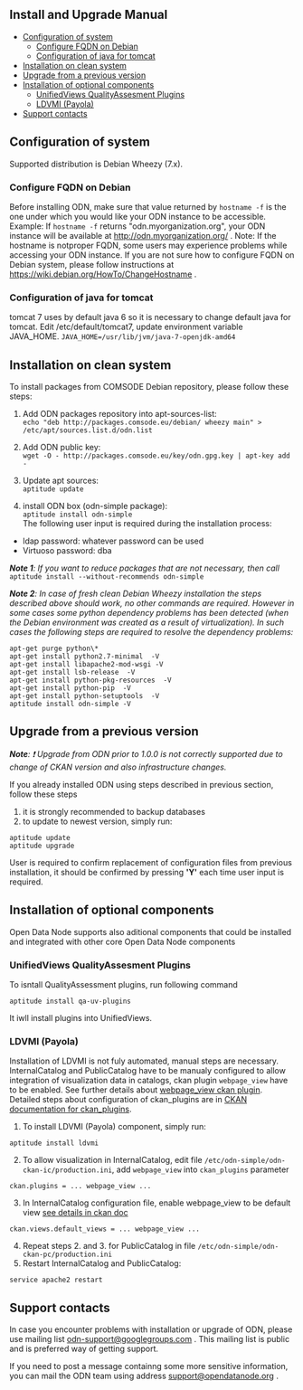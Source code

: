 Install and Upgrade Manual
---

- [Configuration of system](#configuration-of-system)
	- [Configure FQDN on Debian](#configure-fqdn-on-debian)
	- [Configuration of java for tomcat](#configuration-of-java-for-tomcat)
- [Installation on clean system](#installation-on-clean-system)
- [Upgrade from a previous version](#upgrade-from-a-previous-version)
- [Installation of optional components](#installation-of-optional-components)
	- [UnifiedViews QualityAssesment Plugins](#unifiedviews-qualityassesment-plugins)
	- [LDVMI (Payola)](#ldvmi-payola)
- [Support contacts](#support-contacts)

## Configuration of system

Supported distribution is Debian Wheezy (7.x).

### Configure FQDN on Debian

Before installing ODN, make sure that value returned by `hostname -f` is the one under which you would like your ODN instance to be accessible.
Example: If `hostname -f` returns "odn.myorganization.org", your ODN instance will be available at http://odn.myorganization.org/ .
Note: If the hostname is notproper FQDN, some users may experience problems while accessing your ODN instance.
If you are not sure how to configure FQDN on Debian system, please follow instructions at https://wiki.debian.org/HowTo/ChangeHostname .

### Configuration of java for tomcat
tomcat 7 uses by default java 6 so it is necessary to change default java for tomcat. Edit /etc/default/tomcat7, update environment variable JAVA_HOME.
`JAVA_HOME=/usr/lib/jvm/java-7-openjdk-amd64`

## Installation on clean system

To install packages from COMSODE Debian repository, please follow these steps:
 
1. Add ODN packages repository into apt-sources-list: <br>
`echo "deb http://packages.comsode.eu/debian/ wheezy main" > /etc/apt/sources.list.d/odn.list`

2. Add ODN public key: <br>
`wget -O - http://packages.comsode.eu/key/odn.gpg.key | apt-key add -`

3. Update apt sources: <br>
`aptitude update`

4. install ODN box (odn-simple package): <br>
`aptitude install odn-simple` <br>
The following user input is required during the installation process:
 * ldap password: whatever password can be used
 * Virtuoso password: dba

*__Note 1__: If you want to reduce packages that are not necessary, then call* <br>
```aptitude install --without-recommends odn-simple```

*__Note 2__: In case of fresh clean Debian Wheezy installation the steps described above should work, no other commands are required. However in some cases some python dependency problems has been detected (when the Debian environment was created as a result of virtualization).
In such cases the following steps are required to resolve the dependency problems:*
```
apt-get purge python\*
apt-get install python2.7-minimal  -V
apt-get install libapache2-mod-wsgi -V
apt-get install lsb-release  -V
apt-get install python-pkg-resources  -V
apt-get install python-pip  -V
apt-get install python-setuptools  -V
aptitude install odn-simple -V
```

## Upgrade from a previous version

*__Note__: :exclamation: Upgrade from ODN prior to 1.0.0 is not correctly supported due to change of CKAN version and also infrastructure changes.*

If you already installed ODN using steps described in previous section, follow these steps

1. it is strongly recommended to backup databases
2. to update to newest version, simply run:
```
aptitude update
aptitude upgrade
```
User is required to confirm replacement of configuration files from previous installation, it should be confirmed by pressing **'Y'** each time user input is required.

## Installation of optional components

Open Data Node supports also aditional components that could be installed and integrated with other core Open Data Node components

### UnifiedViews QualityAssesment Plugins

To isntall QualityAssessment plugins, run following command
```
aptitude install qa-uv-plugins
```
It iwll install plugins into UnifiedViews.

### LDVMI (Payola)

Installation of LDVMI is not fuly automated, manual steps are necessary. InternalCatalog and  PublicCatalog have to be manualy configured to allow integration of visualization data in catalogs, ckan plugin `webpage_view` have to be enabled. See  further details about [webpage_view ckan plugin](http://docs.ckan.org/en/ckan-2.3.1/maintaining/data-viewer.html#web-page-view).
Detailed steps about configuration of ckan_plugins are in [CKAN documentation for ckan_plugins](http://docs.ckan.org/en/ckan-2.3.1/maintaining/configuration.html#ckan-plugins).

1. To install LDVMI (Payola) component, simply run:
```
aptitude install ldvmi
```
2. To allow visualization in InternalCatalog, edit file `/etc/odn-simple/odn-ckan-ic/production.ini`, add `webpage_view` into `ckan_plugins` parameter
```
ckan.plugins = ... webpage_view ...
```
3. In InternalCatalog configuration file, enable webpage_view to be default view [see details in ckan doc](http://docs.ckan.org/en/ckan-2.3.1/maintaining/configuration.html#ckan-views-default-views)
```
ckan.views.default_views = ... webpage_view ...
```
4. Repeat steps 2. and 3. for PublicCatalog in file `/etc/odn-simple/odn-ckan-pc/production.ini`
5. Restart InternalCatalog and PublicCatalog:
```
service apache2 restart
```

## Support contacts

In case you encounter problems with installation or upgrade of ODN, please use mailing list odn-support@googlegroups.com . This mailing list is public and is preferred way of getting support.

If you need to post a message containng some more sensitive information, you can mail the ODN team using address support@opendatanode.org .
